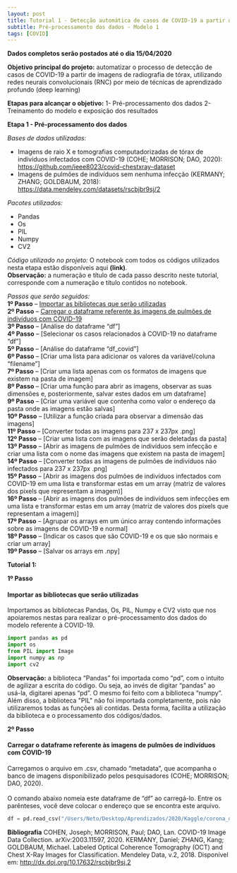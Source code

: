 ```yaml
---
layout: post
title: Tutorial 1 - Detecção automática de casos de COVID-19 a partir de imagens de radiografia de tórax
subtitle: Pré-processamento dos dados - Modelo 1
tags: [COVID]
---
```


**Dados completos serão postados até o dia 15/04/2020**

**Objetivo principal do projeto:** automatizar o processo de detecção de casos de COVID-19 a partir de imagens de radiografia de tórax, utilizando redes neurais convolucionais (RNC) por meio de técnicas de aprendizado profundo (deep learning)

**Etapas para alcançar o objetivo:**
1- Pré-processamento dos dados
2- Treinamento do modelo e exposição dos resultados


**Etapa 1 - Pré-processamento dos dados**

*Bases de dados utilizadas:*
- Imagens de raio X e tomografias computadorizadas de tórax de indivíduos infectados com COVID-19 (COHE; MORRISON; DAO, 2020): https://github.com/ieee8023/covid-chestxray-dataset
- Imagens de pulmões de indivíduos sem nenhuma infecção (KERMANY; ZHANG; GOLDBAUM, 2018): https://data.mendeley.com/datasets/rscbjbr9sj/2

*Pacotes utilizados:*
- Pandas
- Os
- PIL
- Numpy
- CV2

*Código utilizado no projeto:*
O notebook com todos os códigos utilizados nesta etapa estão disponíveis aqui **(link)**.<br />
**Observação:** a numeração e título de cada passo descrito neste tutorial, corresponde com a numeração e título contidos no notebook.

*Passos que serão seguidos:*<br />
**1º Passo** – [Importar as bibliotecas que serão utilizadas](#importar-as-bibliotecas-que-serão-utilizadas)<br />
**2º Passo** – [Carregar o dataframe referente às imagens de pulmões de indivíduos com COVID-19](#carregar-o-dataframe-referente-às-imagens-de-pulmões-de-indivíduos-com-COVID-19)<br />
**3º Passo** – [Análise do dataframe “df”]<br />
**4º Passo** – [Selecionar os casos relacionados à COVID-19 no dataframe “df”]<br />
**5º Passo** – [Análise do dataframe “df_covid”]<br />
**6º Passo** – [Criar uma lista para adicionar os valores da variável/coluna “filename”]<br />
**7º Passo** – [Criar uma lista apenas com os formatos de imagens que existem na pasta de imagem]<br />
**8º Passo** – [Criar uma função para abrir as imagens, observar as suas dimensões e, posteriormente, salvar estes dados em um dataframe]<br />
**9º Passo** – [Criar uma variável que contenha como valor o endereço da pasta onde as imagens estão salvas]<br />
**10º Passo** – [Utilizar a função criada para observar a dimensão das imagens]<br />
**11º Passo** – [Converter todas as imagens para 237 x 237px .png]<br />
**12º Passo** – [Criar uma lista com as imagens que serão deletadas da pasta]<br />
**13º Passo** – [Abrir as imagens de pulmões de indivíduos sem infecção e criar uma lista com o nome das imagens que existem na pasta de imagem]<br />
**14º Passo** – [Converter todas as imagens de pulmões de indivíduos não infectados para 237 x 237px .png]<br />
**15º Passo** – [Abrir as imagens dos pulmões de indivíduos infectados com COVID-19 em uma lista e transformar estas em um array (matriz de valores dos pixels que representam a imagem)]<br />
**16º Passo** – [Abrir as imagens dos pulmões de indivíduos sem infecções em uma lista e transformar estas em um array (matriz de valores dos pixels que representam a imagem)]<br />
**17º Passo** – [Agrupar os arrays em um único array contendo informações sobre as imagens de COVID-19 e normal]<br />
**18º Passo** – [Indicar os casos que são COVID-19 e os que são normais e criar um array]<br />
**19º Passo** – [Salvar os arrays em .npy]<br />

**Tutorial 1:**

**1º Passo** 
#### Importar as bibliotecas que serão utilizadas

Importamos as bibliotecas Pandas, Os, PIL, Numpy e CV2 visto que nos apoiaremos nestas para realizar o pré-processamento dos dados do modelo referente à COVID-19.

``` python
import pandas as pd
import os
from PIL import Image
import numpy as np
import cv2
```

**Observação:** a biblioteca “Pandas” foi importada como “pd”, com o intuito de agilizar a escrita do código. Ou seja, ao invés de digitar “pandas” ao usá-la, digitarei apenas “pd”. O mesmo foi feito com a biblioteca “numpy”. Além disso, a biblioteca "PIL" não foi importada completamente, pois não utilizaremos todas as funções ali contidas. Desta forma, facilita a utilização da biblioteca e o processamento dos códigos/dados.

**2º Passo**
#### Carregar o dataframe referente às imagens de pulmões de indivíduos com COVID-19

Carregamos o arquivo em .csv, chamado “metadata”, que acompanha o banco de imagens disponibilizado pelos pesquisadores (COHE; MORRISON; DAO, 2020).<br />
<br />
O comando abaixo nomeia este dataframe de “df” ao carregá-lo. Entre os parênteses, você deve colocar o endereço que se encontra este arquivo.

``` python
df = pd.read_csv("/Users/Neto/Desktop/Aprendizados/2020/Kaggle/corona_deep_learning/covid-chestxray-dataset-master/metadata.csv")
```



**Bibliografia**
COHEN, Joseph; MORRISON, Paul; DAO, Lan. COVID-19 Image Data Collection. arXiv:2003.11597, 2020.
KERMANY, Daniel; ZHANG, Kang; GOLDBAUM, Michael. Labeled Optical Coherence Tomography (OCT) and Chest X-Ray Images for Classification. Mendeley Data, v.2, 2018. Disponível em: http://dx.doi.org/10.17632/rscbjbr9sj.2
